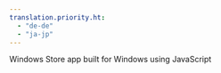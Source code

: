 ```yaml
---
translation.priority.ht: 
  - "de-de"
  - "ja-jp"
---
```

Windows Store app built for Windows using JavaScript